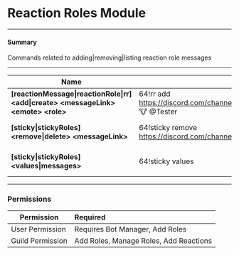 # Reaction Roles Module

---
#### Summary

Commands related to adding|removing|listing reaction role messages

---

| Name                                                                                                          | Example                                                                                                         | Usage
|---------------------------------------------------------------------------------------------------------------|-----------------------------------------------------------------------------------------------------------------|----------------------------------------
| **[reactionMessage&#124;reactionRole&#124;rr] <add&#124;create> &lt;messageLink> &lt;emote> &lt;role>**       | 64!rr add https://discord.com/channels/574595004064989214/574702758133760010/766724697668059137 :cow: @Tester   | Adds a reaction message
| **[sticky&#124;stickyRoles] <remove&#124;delete> &lt;messageLink>**                                           | 64!sticky remove https://discord.com/channels/574595004064989214/574702758133760010/766724697668059137          | Removes a reaction message
| **[sticky&#124;stickyRoles] <values&#124;messages>**                                                          | 64!sticky values                                                                                                | Gets all reaction messages
---
### Permissions
| Permission       | Required
| -----------------|:-------------
| User Permission  | Requires Bot Manager, Add Roles
| Guild Permission | Add Roles, Manage Roles, Add Reactions